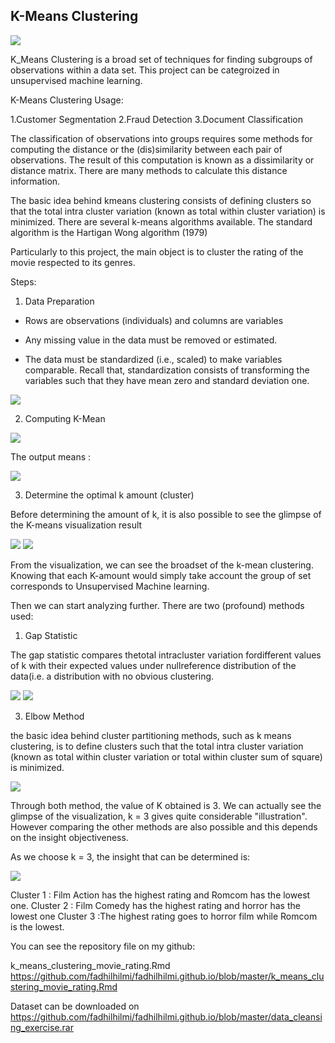## K-Means Clustering 


<img src="images/k3viz.JPG"/>

K_Means Clustering is a broad set of
techniques for finding subgroups
of observations within a data set. This project can be categroized in unsupervised machine learning.

K-Means Clustering Usage:

1.Customer Segmentation
2.Fraud Detection
3.Document Classification

The classification of observations into groups requires some methods for computing the distance
or the (dis)similarity between each pair of observations. The result of this computation is known
as a dissimilarity or distance matrix. There are many methods to calculate this distance
information.

The basic idea behind kmeans clustering consists of defining clusters so that the total intra
cluster variation (known as total within cluster variation) is minimized. There are several 
k-means algorithms available. The standard algorithm is the Hartigan Wong algorithm (1979)


Particularly to this project, the main object is to cluster the rating of the movie respected to its genres.

Steps:

1. Data Preparation 

- Rows are observations (individuals) and columns are variables

- Any missing value in the data must be removed or estimated.

- The data must be standardized (i.e., scaled) to make variables comparable. Recall that,
standardization consists of transforming the variables such that they have mean zero
and standard deviation one. 

<img src="images/data_prep.JPG"/>



2. Computing K-Mean

<img src="images/computing_k.JPG"/>
 
 The output means :
 
 <img src="images/output_k.JPG"/>
 
 
3. Determine the optimal k amount (cluster)

Before determining the amount of k, it is also possible to see the glimpse of the K-means visualization result 

<img src="images/cap2.JPG"/>

<img src="images/cap3.JPG"/>

From the visualization, we can see the broadset of the k-mean clustering. 
Knowing that each K-amount would simply take account the group of set corresponds to Unsupervised Machine learning. 

Then we can start analyzing further. There are two (profound) methods used: 

1. Gap Statistic 

The gap statistic compares thetotal intracluster variation fordifferent values of k with their
expected values under nullreference distribution of the data(i.e. a distribution with no obvious clustering.

<img src="images/gapstat.JPG"/>

<img src="images/gapstat_viz.JPG"/>

3. Elbow Method

the basic idea behind cluster partitioning methods, such as
k means clustering, is to define clusters such that the total
intra cluster variation (known as total within cluster
variation or total within cluster sum of square) is
minimized.

<img src="images/cap5.JPG"/>

Through both method, the value of K obtained is 3. We can actually see the glimpse of the visualization, 
k = 3  gives quite considerable "illustration". 
However comparing the other methods are also possible and this depends on the insight objectiveness.

As we choose k = 3, the insight that can be determined is:

<img src="images/summary_clustering.JPG"/>


Cluster 1 : Film Action has the highest rating and Romcom has the lowest one.
Cluster 2 : Film Comedy has the highest rating and horror has the lowest one
Cluster 3 :The highest rating goes to horror film while Romcom is the lowest.

You can see the repository file on my github: 

k_means_clustering_movie_rating.Rmd  https://github.com/fadhilhilmi/fadhilhilmi.github.io/blob/master/k_means_clustering_movie_rating.Rmd

Dataset can be downloaded on https://github.com/fadhilhilmi/fadhilhilmi.github.io/blob/master/data_cleansing_exercise.rar
